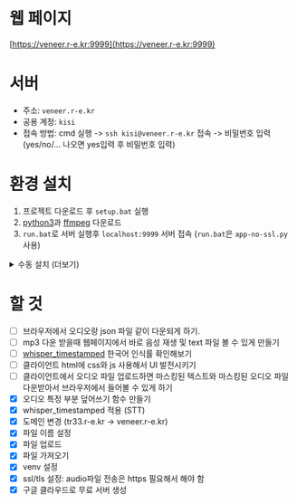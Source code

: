 # 웹 페이지
[https://veneer.r-e.kr:9999](https://veneer.r-e.kr:9999)


# 서버
- 주소: `veneer.r-e.kr`
- 공용 계정: `kisi`
- 접속 방법: cmd 실행 -> `ssh kisi@veneer.r-e.kr` 접속 -> 비밀번호 입력 (yes/no/... 나오면 yes입력 후 비밀번호 입력)

 
# 환경 설치
1. 프로젝트 다운로드 후 `setup.bat` 실행
2. [python3](https://www.python.org/downloads/)과 [ffmpeg](https://ffmpeg.org/) 다운로드
3. `run.bat`로 서버 실행후 `localhost:9999` 서버 접속 (`run.bat`은 `app-no-ssl.py` 사용)


<details>
  <summary>수동 설치 (더보기)</summary>

  1. 프로젝트 클론
  ```
  git clone https://github.com/veneer-KISIA/Webpage.git
  cd Webpage
  ```
  2. 가상환경 설정
  ```
  python -m venv venv
  ```
  3. 가상환경 활성화
  ```
  linux: source ./venv/bin/activate
  windows: venv\Scripts\activate
  ```
  4. 라이브러리 다운로드
  ```
  pip install -r requirements.txt
  ```
  5. 필요한 패키지 다운로드  
  [python3](https://www.python.org/downloads/)과 [ffmpeg](https://ffmpeg.org/) 필요
  ```
  [ubuntu]
  sudo apt install python3 python3-venv ffmpeg
  ```
  6. 서버 실행시 `app.py` 수정 필요
  ```py
  app.run(debug=True, host='0.0.0.0', port=9999, ssl_context=(ssl_fullchain, ssl_privkey))
  ```
  를 밑의 코드로 변경
  ```py
  app.run(debug=True, host='0.0.0.0', port=9999)
  ```
  7. `uploads` 폴더 생성  
  - 업로드하는 음성파일을 저장하기 위함
  8. 서버 실행 (윈도우 cmd 터미널, venv 가상환경 활성화 상태에서)
  ```
  python app.py
  ```

</details>





# 할 것
- [ ] 브라우저에서 오디오랑 json 파일 같이 다운되게 하기.
- [ ] mp3 다운 받을때 웹페이지에서 바로 음성 재생 및 text 파일 볼 수 있게 만들기
- [ ] [whisper_timestamped](https://github.com/linto-ai/whisper-timestamped) 한국어 인식률 확인해보기
- [ ] 클라이언트 html에 css와 js 사용해서 UI 발전시키기
- [ ] 클라이언트에서 오디오 파일 업로드하면 마스킹된 텍스트와 마스킹된 오디오 파일 다운받아서 브라우저에서 들어볼 수 있게 하기
- [x] 오디오 특정 부분 덮어쓰기 함수 만들기
- [x] whisper_timestamped 적용 (STT)
- [x] 도메인 변경 (tr33.r-e.kr -> veneer.r-e.kr)
- [x] 파일 이름 설정
- [x] 파일 업로드 
- [x] 파일 가져오기
- [x] venv 설정
- [x] ssl/tls 설정: audio파일 전송은 https 필요해서 해야 함
- [x] 구글 클라우드로 무료 서버 생성
